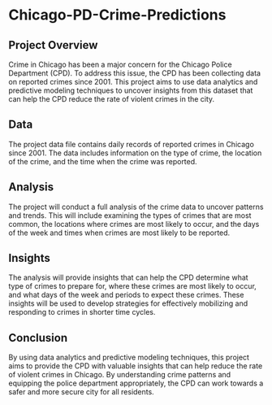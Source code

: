 # Chicago-PD-Crime-Predictions

## Project Overview
Crime in Chicago has been a major concern for the Chicago Police Department (CPD). To address this issue, the CPD has been collecting data on reported crimes since 2001. This project aims to use data analytics and predictive modeling techniques to uncover insights from this dataset that can help the CPD reduce the rate of violent crimes in the city.

## Data
The project data file contains daily records of reported crimes in Chicago since 2001. The data includes information on the type of crime, the location of the crime, and the time when the crime was reported.

## Analysis
The project will conduct a full analysis of the crime data to uncover patterns and trends. This will include examining the types of crimes that are most common, the locations where crimes are most likely to occur, and the days of the week and times when crimes are most likely to be reported.

## Insights
The analysis will provide insights that can help the CPD determine what type of crimes to prepare for, where these crimes are most likely to occur, and what days of the week and periods to expect these crimes. These insights will be used to develop strategies for effectively mobilizing and responding to crimes in shorter time cycles.

## Conclusion
By using data analytics and predictive modeling techniques, this project aims to provide the CPD with valuable insights that can help reduce the rate of violent crimes in Chicago. By understanding crime patterns and equipping the police department appropriately, the CPD can work towards a safer and more secure city for all residents.
